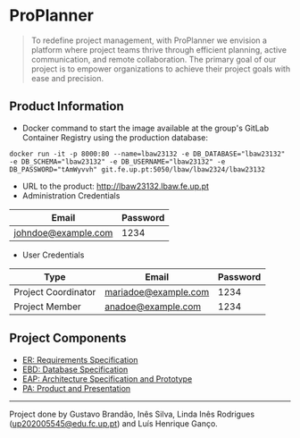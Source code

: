 # ProPlanner

> To redefine project management, with ProPlanner we envision a platform where project teams thrive through efficient planning, active communication, and remote collaboration. The primary goal of our project is to empower organizations to achieve their project goals with ease and precision.

## Product Information

- Docker command to start the image available at the group's GitLab Container Registry using the production database:

```
docker run -it -p 8000:80 --name=lbaw23132 -e DB_DATABASE="lbaw23132" -e DB_SCHEMA="lbaw23132" -e DB_USERNAME="lbaw23132" -e DB_PASSWORD="tAmWyvvh" git.fe.up.pt:5050/lbaw/lbaw2324/lbaw23132
```

- URL to the product: http://lbaw23132.lbaw.fe.up.pt
- Administration Credentials

| Email               | Password |
| ------------------- | -------- |
| johndoe@example.com | 1234     |

- User Credentials

| Type                | Email                | Password |
| ------------------- | -------------------- | -------- |
| Project Coordinator | mariadoe@example.com | 1234     |
| Project Member      | anadoe@example.com   | 1234     |

## Project Components

* [ER: Requirements Specification](https://github.com/lindirod/LBAW-2324/blob/main/wikis/er.md)
* [EBD: Database Specification](https://github.com/lindirod/LBAW-2324/blob/main/wikis/ebd.md)
* [EAP: Architecture Specification and Prototype](https://github.com/lindirod/LBAW-2324/blob/main/wikis/eap.md)
* [PA: Product and Presentation](https://github.com/lindirod/LBAW-2324/blob/main/wikis/pa.md)

---
Project done by Gustavo Brandão, Inês Silva, Linda Inês Rodrigues (up202005545@edu.fc.up.pt) and Luís Henrique Ganço.
